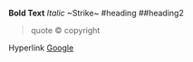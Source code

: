 **Bold Text**
_Italic_
~Strike~
#heading
##heading2
>quote
&copy; copyright

Hyperlink [Google](http://www.google.com)